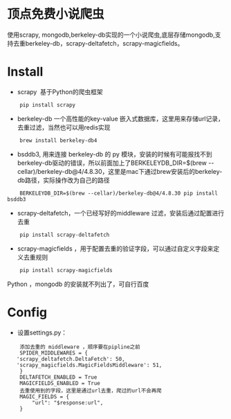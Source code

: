 # 顶点免费小说爬虫
使用scrapy, mongodb,berkeley-db实现的一个小说爬虫,底层存储mongodb,支持去重berkeley-db，scrapy-deltafetch，scrapy-magicfields。

# Install 
* scrapy  基于Python的爬虫框架
```
    pip install scrapy 
```
* berkeley-db 一个高性能的key-value 嵌入式数据库，这里用来存储url记录，去重过滤，当然也可以用redis实现
```
    brew install berkeley-db4
```
* bsddb3, 用来连接 berkeley-db 的 py 模块，安装的时候有可能报找不到berkeley-db驱动的错误，所以前面加上了BERKELEYDB_DIR=$(brew --cellar)/berkeley-db@4/4.8.30，这里是mac下通过brew安装后的berkeley-db路径，实际操作改为自己的路径
```
    BERKELEYDB_DIR=$(brew --cellar)/berkeley-db@4/4.8.30 pip install bsddb3
```     
* scrapy-deltafetch，一个已经写好的middleware 过滤，安装后通过配置进行去重
```
    pip install scrapy-deltafetch
```
* scrapy-magicfields ，用于配置去重的验证字段，可以通过自定义字段来定义去重规则
```
    pip install scrapy-magicfields
```
Python ，mongodb 的安装就不列出了，可自行百度

# Config
* 设置settings.py：
```
    添加去重的 middleware ，顺序要在pipline之前
    SPIDER_MIDDLEWARES = {
   'scrapy_deltafetch.DeltaFetch': 50, 
   'scrapy_magicfields.MagicFieldsMiddleware': 51,
    }
    DELTAFETCH_ENABLED = True
    MAGICFIELDS_ENABLED = True
    去重使用到的字段，这里是通过url去重，爬过的url不会再爬
    MAGIC_FIELDS = {
        "url": "$response:url",
    }

```
